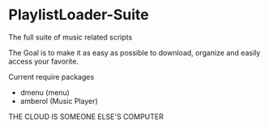 # PlaylistLoader-Suite
The full suite of music related scripts

The Goal is to make it as easy as possible to download, organize and easily access your favorite. 

Current require packages 
- dmenu (menu)
- amberol (Music Player) 

THE CLOUD IS SOMEONE ELSE'S COMPUTER
